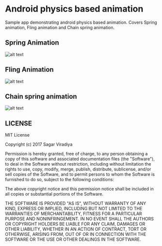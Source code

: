 # Android physics based animation
Sample app demonstrating android physics based animation. Covers Spring animation, Fling animation and Chain spring animation.

## Spring Animation
![alt text](https://media.giphy.com/media/xT39Dn9zedyTuFjuzm/giphy.gif "Spring animation")


## Fling Animation
![alt text](https://media.giphy.com/media/l41JWvM5IDJQND7jO/giphy.gif "Fling animation")


## Chain spring animation
![alt text](https://media.giphy.com/media/l41JMyczEqmDjEHAc/giphy.gif "Chain animation")


## LICENSE

MIT License

Copyright (c) 2017 Sagar Viradiya

Permission is hereby granted, free of charge, to any person obtaining a copy
of this software and associated documentation files (the "Software"), to deal
in the Software without restriction, including without limitation the rights
to use, copy, modify, merge, publish, distribute, sublicense, and/or sell
copies of the Software, and to permit persons to whom the Software is
furnished to do so, subject to the following conditions:

The above copyright notice and this permission notice shall be included in all
copies or substantial portions of the Software.

THE SOFTWARE IS PROVIDED "AS IS", WITHOUT WARRANTY OF ANY KIND, EXPRESS OR
IMPLIED, INCLUDING BUT NOT LIMITED TO THE WARRANTIES OF MERCHANTABILITY,
FITNESS FOR A PARTICULAR PURPOSE AND NONINFRINGEMENT. IN NO EVENT SHALL THE
AUTHORS OR COPYRIGHT HOLDERS BE LIABLE FOR ANY CLAIM, DAMAGES OR OTHER
LIABILITY, WHETHER IN AN ACTION OF CONTRACT, TORT OR OTHERWISE, ARISING FROM,
OUT OF OR IN CONNECTION WITH THE SOFTWARE OR THE USE OR OTHER DEALINGS IN THE
SOFTWARE.
